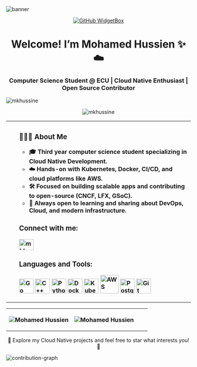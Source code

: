 <img align="center" src="assests/banner.gif" alt="banner">

<div style="text-align: center;"> 

[![GitHub WidgetBox](https://github-widgetbox.vercel.app/api/profile?username=mkhussine&data=followers,repositories,stars,commits&theme=dark)](https://github.com/mkhussine/github-widgetbox) 
</div>

<h1 align="center">Welcome! I’m Mohamed Hussien ✨☁️</h1>
<h3 align="center">Computer Science Student @ ECU | Cloud Native Enthusiast | Open Source Contributor</h3>

<p align="left"> <img src="https://komarev.com/ghpvc/?username=mkhussine&label=Profile%20views&color=0e75b6&style=flat" alt="mkhussine" /> </p>

<p align="center"> <img src="https://github-profile-trophy.vercel.app/?username=mkhussine&column=-1&theme=onedark" alt="mkhussine" /></p>

<table style="width:100%", align="center">
    <tr>
        <th align="Left">
                <ul>
                <h3> 👨🏻‍💻 About Me </h3>
                <ul> 
                  <li>🎓 Third year computer science student specializing in Cloud Native Development.</li>
                  <li>☁️ Hands-on with Kubernetes, Docker, CI/CD, and cloud platforms like AWS.</li>
                  <li>🛠️ Focused on building scalable apps and contributing to open-source (CNCF, LFX, GSoC).</li>
                  <li>💬 Always open to learning and sharing about DevOps, Cloud, and modern infrastructure.</li>
                </ul>
                <h3 align="left">Connect with me:</h3>
                    <p align="left">
                        <a href="www.linkedin.com/in/mkhussien" target="blank"><img align="center" src="https://raw.githubusercontent.com/rahuldkjain/github-profile-readme-generator/master/src/images/icons/Social/linked-in-alt.svg" alt="mkhussine" height="30" width="40" /></a>
                    </p>
                <h3 align="left">Languages and Tools:</h3>
                    <p align="left"> 
  <img src="https://cdn.simpleicons.org/go/00ADD8" alt="Go" width="40" />
  <img src="https://cdn.simpleicons.org/cplusplus/00599C" alt="C++" width="40" />
  <img src="https://upload.wikimedia.org/wikipedia/commons/c/c3/Python-logo-notext.svg" alt="Python" width="40" />
  <img src="https://cdn.simpleicons.org/docker/2496ED" alt="Docker" width="40" />
  <img src="https://cdn.simpleicons.org/kubernetes/326CE5" alt="Kubernetes" width="40" />
  <img src="https://upload.wikimedia.org/wikipedia/commons/9/93/Amazon_Web_Services_Logo.svg" alt="AWS" width="50" />
  <img src="https://cdn.simpleicons.org/postgresql/4169E1" alt="PostgreSQL" width="40" />
  <img src="https://cdn.simpleicons.org/git/F05032" alt="Git" width="40" />
                    </p>       
    </tr>
</table>

<table>
    <tr>
        <th>
            <p><img align="center" src="https://readmestats.999857.xyz/api?username=mkhussine&show_icons=true&locale=en&theme=dark" alt="Mohamed Hussien"/></p>
        </th>
        <th>
            <p><img align="center" src="https://github-readme-streak-stats.herokuapp.com/?user=mkhussine&theme=dark" alt="Mohamed Hussien" style="padding-right: 30px;"/></p>
        </th>
    </tr>
</table>
<p align="center">🌟 Explore my Cloud Native projects and feel free to star what interests you! 🌟</p>

[//]: # (<p><img align="center" src="https://github-readme-stats.vercel.app/api/top-langs/?username=mkhussine&hide_progress=true&theme=dark" alt="mkhussine" width=400 /></p> )

[//]: # (<br> )

[//]: # (<p><img align="center" src="assets/eyepop.png" alt="eyepop" height="150"/></p>)

![contribution-graph](https://github-readme-activity-graph.vercel.app/graph?username=mkhussine&bg_color=12111d&color=ffffff&line=1055e0&point=00ff11&area=true&hide_border=true)
<br>
